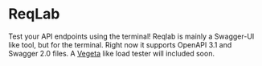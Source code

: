# ReqLab

Test your API endpoints using the terminal!
Reqlab is mainly a Swagger-UI like tool, but for the terminal.
Right now it supports OpenAPI 3.1 and Swagger 2.0 files.
A [Vegeta](https://github.com/tsenart/vegeta) like load tester will included soon.
